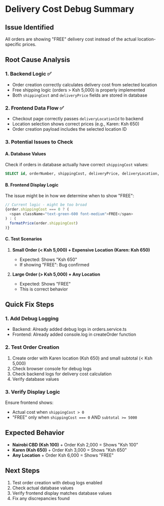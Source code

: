 # Delivery Cost Debug Summary

## Issue Identified
All orders are showing "FREE" delivery cost instead of the actual location-specific prices.

## Root Cause Analysis

### 1. Backend Logic ✅ 
- Order creation correctly calculates delivery cost from selected location
- Free shipping logic (orders > Ksh 5,000) is properly implemented
- Both `shippingCost` and `deliveryPrice` fields are stored in database

### 2. Frontend Data Flow ✅
- Checkout page correctly passes `deliveryLocationId` to backend
- Location selection shows correct prices (e.g., Karen: Ksh 650)
- Order creation payload includes the selected location ID

### 3. Potential Issues to Check

#### A. Database Values
Check if orders in database actually have correct `shippingCost` values:
```sql
SELECT id, orderNumber, shippingCost, deliveryPrice, deliveryLocation, subtotal, total FROM orders ORDER BY createdAt DESC LIMIT 10;
```

#### B. Frontend Display Logic
The issue might be in how we determine when to show "FREE":
```typescript
// Current logic - might be too broad
{order.shippingCost === 0 ? (
  <span className="text-green-600 font-medium">FREE</span>
) : (
  formatPrice(order.shippingCost)
)}
```

#### C. Test Scenarios
1. **Small Order (< Ksh 5,000) + Expensive Location (Karen: Ksh 650)**
   - Expected: Shows "Ksh 650"
   - If showing "FREE": Bug confirmed

2. **Large Order (> Ksh 5,000) + Any Location**
   - Expected: Shows "FREE" 
   - This is correct behavior

## Quick Fix Steps

### 1. Add Debug Logging
- Backend: Already added debug logs in orders.service.ts
- Frontend: Already added console.log in createOrder function

### 2. Test Order Creation
1. Create order with Karen location (Ksh 650) and small subtotal (< Ksh 5,000)
2. Check browser console for debug logs
3. Check backend logs for delivery cost calculation
4. Verify database values

### 3. Verify Display Logic
Ensure frontend shows:
- Actual cost when `shippingCost > 0`
- "FREE" only when `shippingCost === 0` AND `subtotal >= 5000`

## Expected Behavior
- **Nairobi CBD (Ksh 100)** + Order Ksh 2,000 = Shows "Ksh 100"
- **Karen (Ksh 650)** + Order Ksh 3,000 = Shows "Ksh 650" 
- **Any Location** + Order Ksh 6,000 = Shows "FREE"

## Next Steps
1. Test order creation with debug logs enabled
2. Check actual database values
3. Verify frontend display matches database values
4. Fix any discrepancies found